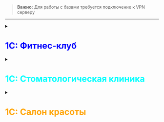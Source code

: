 > **Важно:** Для работы с базами требуется подключение к VPN серверу
--- 

<details>
<summary><span style="color:blue"><h1>1С: Фитнес-клуб</h1></span></summary>


### ⬥ Рабочее

```bash
http://192.168.2.16/hran1c/repository.1ccr/fitness4
```
### ⬥ Релизное

```bash
http://192.168.2.16/hran1c/repository.1ccr/fitness_release
```

### ⬥ Релизное ПРОФ

```bash
http://192.168.2.16/hran1c/repository.1ccr/fitness_release_prof
```

### 💬 Мессенджер рабочее

```bash
http://192.168.2.16/hran1c/repository.1ccr/fitness4_messenger
```
### 💬 Мессенджер релизное

```bash
http://192.168.2.16/hran1c/repository.1ccr/fitness4_messenger_release
```
</details>

<details>
<summary><span style="color:cyan"><h1>1С: Стоматологическая клиника</h1></span></summary>

### ⬥ Рабочее

```bash
http://192.168.2.16/hran1c/repository.1ccr/stomatology2
```
### ⬥ Релизное

```bash
http://192.168.2.16/hran1c/repository.1ccr/stomatology2_release
```

### 💬Мессенджер рабочее

```bash
http://192.168.2.16/hran1c/repository.1ccr/stomatology2_messenger
```

### 💬Мессенджер релизное

```bash
http://192.168.2.16/hran1c/repository.1ccr/stomatology2_messenger_release
```
### 📅Журнал записи

```bash
http://192.168.2.16/hran1c/repository.1ccr/stomatology2_shedule
```
</details>

<details>
<summary><span style="color:orange"><h1>1С: Салон красоты</h1></span></summary>


### ⬥ Рабочее

```bash
http://192.168.2.16/hran1c/repository.1ccr/salon_spa_2
```
### ⬥ Релизное

```bash
http://192.168.2.16/hran1c/repository.1ccr/salon_release
```

### 💬Мессенджер рабочее

```bash
http://192.168.2.16/hran1c/repository.1ccr/salon_messenger
```

### 💬Мессенджер релизное

```bash
http://192.168.2.16/hran1c/repository.1ccr/salon_messenger_release
```
### 📅Журнал записи

```bash
http://192.168.2.16/hran1c/repository.1ccr/salon_spa_2_shedule
```
</details>